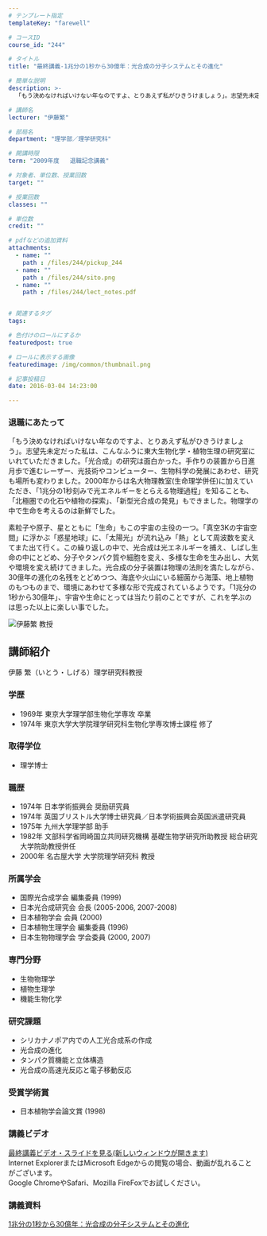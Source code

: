 ```yaml
---
# テンプレート指定
templateKey: "farewell"

# コースID
course_id: "244"

# タイトル
title: "最終講義-1兆分の1秒から30億年：光合成の分子システムとその進化"

# 簡単な説明
description: >-
  「もう決めなければいけない年なのですよ、とりあえず私がひきうけましょう」。志望先未定だった私は、こんなふうに東大生物化学・植物生理の研究室にいれていただきました。「光合成」の研究は面白かった。手作...

# 講師名
lecturer: "伊藤繁"

# 部局名
department: "理学部／理学研究科"

# 開講時限
term: "2009年度	退職記念講義"

# 対象者、単位数、授業回数
target: ""

# 授業回数
classes: ""

# 単位数
credit: ""

# pdfなどの追加資料
attachments: 
  - name: "" 
    path : /files/244/pickup_244
  - name: "" 
    path : /files/244/sito.png
  - name: "" 
    path : /files/244/lect_notes.pdf


# 関連するタグ
tags:

# 色付けのロールにするか
featuredpost: true

# ロールに表示する画像
featuredimage: /img/common/thumbnail.png

# 記事投稿日
date: 2016-03-04 14:23:00

---
```

### 退職にあたって 

「もう決めなければいけない年なのですよ、とりあえず私がひきうけましょう」。志望先未定だった私は、こんなふうに東大生物化学・植物生理の研究室にいれていただきました。「光合成」の研究は面白かった。手作りの装置から日進月歩で進むレーザー、光技術やコンピューター、生物科学の発展にあわせ、研究も場所も変わりました。2000年からは名大物理教室(生命理学併任)に加えていただき、「1兆分の1秒刻みで光エネルギーをとらえる物理過程」を知ることも、「北極圏での化石や植物の探索」、「新型光合成の発見」もできました。物理学の中で生命を考えるのは新鮮でした。 

素粒子や原子、星とともに「生命」もこの宇宙の主役の一つ。「真空3Kの宇宙空間」に浮かぶ「惑星地球」に、「太陽光」が流れ込み「熱」として周波数を変えてまた出て行く。この繰り返しの中で、光合成は光エネルギーを捕え、しばし生命の中にとどめ、分子やタンパク質や細胞を変え、多様な生命を生み出し、大気や環境を変え続けてきました。光合成の分子装置は物理の法則を満たしながら、30億年の進化の名残をとどめつつ、海底や火山にいる細菌から海藻、地上植物のもつものまで、環境にあわせて多様な形で完成されているようです。「1兆分の1秒から30億年」、宇宙や生命にとっては当たり前のことですが、これを学ぶのは思った以上に楽しい事でした。

![伊藤繁 教授](/files/244/sito.png) 
## 講師紹介

伊藤 繁（いとう・しげる）理学研究科教授 

### 学歴

  * 1969年 東京大学理学部生物化学専攻 卒業
  * 1974年 東京大学大学院理学研究科生物化学専攻博士課程 修了

### 取得学位

  * 理学博士

### 職歴

  * 1974年 日本学術振興会 奨励研究員
  * 1974年 英国ブリストル大学博士研究員／日本学術振興会英国派遣研究員
  * 1975年 九州大学理学部 助手
  * 1982年 文部科学省岡崎国立共同研究機構 基礎生物学研究所助教授 総合研究大学院助教授併任
  * 2000年 名古屋大学 大学院理学研究科 教授

### 所属学会

  * 国際光合成学会 編集委員 (1999)
  * 日本光合成研究会 会長 (2005-2006, 2007-2008)
  * 日本植物学会 会員 (2000)
  * 日本植物生理学会 編集委員 (1996)
  * 日本生物物理学会 学会委員 (2000, 2007)

### 専門分野

  * 生物物理学
  * 植物生理学
  * 機能生物化学

### 研究課題

  * シリカナノポア内での人工光合成系の作成
  * 光合成の進化
  * タンパク質機能と立体構造
  * 光合成の高速光反応と電子移動反応

### 受賞学術賞

  * 日本植物学会論文賞 (1998)
### 講義ビデオ

[最終講義ビデオ・スライドを見る(新しいウィンドウが開きます)](http://nuvideo.media.nagoya-u.ac.jp/embed/937b74f41892cc1082178a7b37a32fbc0f89cb64)  
Internet ExplorerまたはMicrosoft Edgeからの閲覧の場合、動画が乱れることがございます。  
Google ChromeやSafari、Mozilla FireFoxでお試しください。 

### 講義資料


[1兆分の1秒から30億年：光合成の分子システムとその進化](/files/244/lect_notes.pdf) 
